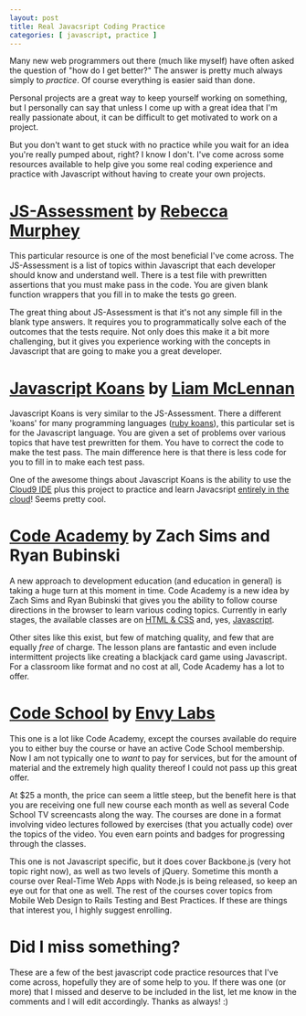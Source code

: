 ```yaml
---
layout: post
title: Real Javacsript Coding Practice
categories: [ javascript, practice ]
---
```


Many new web programmers out there (much like myself) have often asked the question of "how do I get better?" The answer is pretty much always simply to *practice*. Of course everything is easier said than done.

Personal projects are a great way to keep yourself working on something, but I personally can say that unless I come up with a great idea that I'm really passionate about, it can be difficult to get motivated to work on a project.

But you don't want to get stuck with no practice while you wait for an idea you're really pumped about, right? I know I don't. I've come across some resources available to help give you some real coding experience and practice with Javascript without having to create your own projects.

# [JS-Assessment](https://github.com/rmurphey/js-assessment) by [Rebecca Murphey](http://rmurphey.com/)

This particular resource is one of the most beneficial I've come across. The JS-Assessment is a list of topics within Javascript that each developer should know and understand well. There is a test file with prewritten assertions that you must make pass in the code. You are given blank function wrappers that you fill in to make the tests go green.

The great thing about JS-Assessment is that it's not any simple fill in the blank type answers. It requires you to programmatically solve each of the outcomes that the tests require. Not only does this make it a bit more challenging, but it gives you experience working with the concepts in Javascript that are going to make you a great developer.

# [Javascript Koans](https://github.com/liammclennan/JavaScript-Koans) by [Liam McLennan](http://hackingon.net/)

Javascript Koans is very similar to the JS-Assessment. There a different 'koans' for many programming languages ([ruby koans](http://rubykoans.com/)), this particular set is for the Javascript language. You are given a set of problems over various topics that have test prewritten for them. You have to correct the code to make the test pass. The main difference here is that there is less code for you to fill in to make each test pass.

One of the awesome things about Javascript Koans is the ability to use the [Cloud9 IDE](http://c9.io/) plus this project to practice and learn Javacsript [entirely in the cloud](http://blog.bittersweetryan.com/2011/08/learn-some-javascript-completely-on.html)! Seems pretty cool.

# [Code Academy](http://www.codecademy.com/) by Zach Sims and Ryan Bubinski

A new approach to development education (and education in general) is taking a huge turn at this moment in time. Code Academy is a new idea by Zach Sims and Ryan Bubinski that gives you the ability to follow course directions in the browser to learn various coding topics. Currently in early stages, the available classes are on [HTML & CSS](http://www.codecademy.com/tracks/web) and, yes, [Javascript](http://www.codecademy.com/tracks/javascript).

Other sites like this exist, but few of matching quality, and few that are equally *free* of charge. The lesson plans are fantastic and even include intermittent projects like creating a blackjack card game using Javascript. For a classroom like format and no cost at all, Code Academy has a lot to offer.

# [Code School](http://www.codeschool.com) by [Envy Labs](http://envylabs.com/)

This one is a lot like Code Academy, except the courses available do require you to either buy the course or have an active Code School membership. Now I am not typically one to *want* to pay for services, but for the amount of material and the extremely high quality thereof I could not pass up this great offer.

At $25 a month, the price can seem a little steep, but the benefit here is that you are receiving one full new course each month as well as several Code School TV screencasts along the way. The courses are done in a format involving video lectures followed by exercises (that you actually code) over the topics of the video. You even earn points and badges for progressing through the classes.

This one is not Javascript specific, but it does cover Backbone.js (very hot topic right now), as well as two levels of jQuery. Sometime this month a course over Real-Time Web Apps with Node.js is being released, so keep an eye out for that one as well. The rest of the courses cover topics from Mobile Web Design to Rails Testing and Best Practices. If these are things that interest you, I highly suggest enrolling.

# Did I miss something?

These are a few of the best javascript code practice resources that I've come across, hopefully they are of some help to you. If there was one (or more) that I missed and deserve to be included in the list, let me know in the comments and I will edit accordingly. Thanks as always! :)
